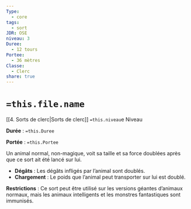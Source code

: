 ```yaml
---
Type:
  - core
tags:
  - sort
JDR: OSE
niveau: 3
Duree:
  - 12 tours
Portee:
  - 36 mètres
Classe:
  - Clerc
share: true
---
```

# `=this.file.name`  

[[4. Sorts de clerc|Sorts de clerc]] `=this.niveau`e Niveau

**Durée** : `=this.Duree` 

**Portée** : `=this.Portee`

Un animal normal, non-magique, voit sa taille et sa force doublées après que ce sort ait été lancé sur lui.

- **Dégâts** : Les dégâts infligés par l’animal sont doublés.
- **Chargement** : Le poids que l’animal peut transporter sur lui est doublé.

**Restrictions** : Ce sort peut être utilisé sur les versions géantes d’animaux normaux, mais les animaux intelligents et les monstres fantastiques sont immunisés.